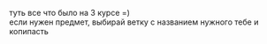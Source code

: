 туть все что было на 3 курсе =) \
если нужен предмет, выбирай ветку с названием нужного тебе и копипасть
